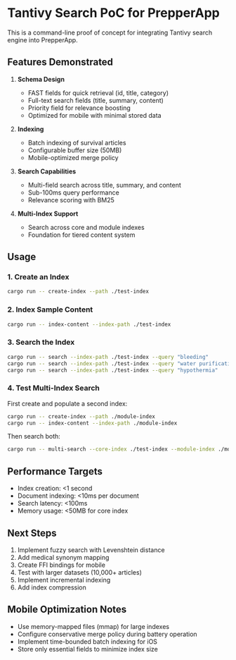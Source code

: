 # Tantivy Search PoC for PrepperApp

This is a command-line proof of concept for integrating Tantivy search engine into PrepperApp.

## Features Demonstrated

1. **Schema Design**
   - FAST fields for quick retrieval (id, title, category)
   - Full-text search fields (title, summary, content)
   - Priority field for relevance boosting
   - Optimized for mobile with minimal stored data

2. **Indexing**
   - Batch indexing of survival articles
   - Configurable buffer size (50MB)
   - Mobile-optimized merge policy

3. **Search Capabilities**
   - Multi-field search across title, summary, and content
   - Sub-100ms query performance
   - Relevance scoring with BM25

4. **Multi-Index Support**
   - Search across core and module indexes
   - Foundation for tiered content system

## Usage

### 1. Create an Index
```bash
cargo run -- create-index --path ./test-index
```

### 2. Index Sample Content
```bash
cargo run -- index-content --index-path ./test-index
```

### 3. Search the Index
```bash
cargo run -- search --index-path ./test-index --query "bleeding"
cargo run -- search --index-path ./test-index --query "water purification"
cargo run -- search --index-path ./test-index --query "hypothermia"
```

### 4. Test Multi-Index Search
First create and populate a second index:
```bash
cargo run -- create-index --path ./module-index
cargo run -- index-content --index-path ./module-index
```

Then search both:
```bash
cargo run -- multi-search --core-index ./test-index --module-index ./module-index --query "emergency"
```

## Performance Targets

- Index creation: <1 second
- Document indexing: <10ms per document
- Search latency: <100ms
- Memory usage: <50MB for core index

## Next Steps

1. Implement fuzzy search with Levenshtein distance
2. Add medical synonym mapping
3. Create FFI bindings for mobile
4. Test with larger datasets (10,000+ articles)
5. Implement incremental indexing
6. Add index compression

## Mobile Optimization Notes

- Use memory-mapped files (mmap) for large indexes
- Configure conservative merge policy during battery operation
- Implement time-bounded batch indexing for iOS
- Store only essential fields to minimize index size